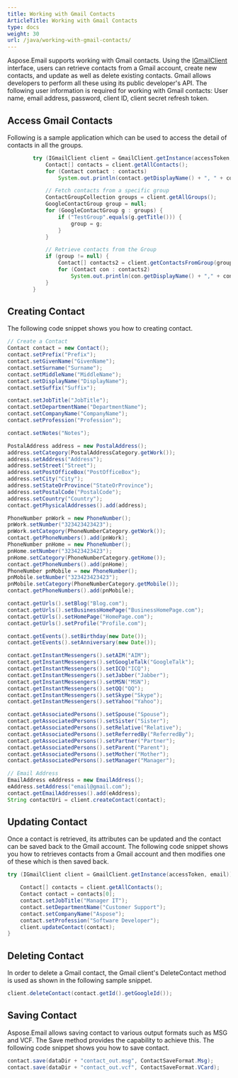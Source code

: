 ```yaml
---
title: Working with Gmail Contacts
ArticleTitle: Working with Gmail Contacts
type: docs
weight: 30
url: /java/working-with-gmail-contacts/
---
```



Aspose.Email supports working with Gmail contacts. Using the [IGmailClient](https://apireference.aspose.com/email/java/com.aspose.email/IGmailClient) interface, users can retrieve contacts from a Gmail account, create new contacts, and update as well as delete existing contacts. Gmail allows developers to perform all these using its public developer's API. The following user information is required for working with Gmail contacts:
User name, email address, password, client ID, client secret refresh token.

## **Access Gmail Contacts**
Following is a sample application which can be used to access the detail of contacts in all the groups.



~~~Java
        try (IGmailClient client = GmailClient.getInstance(accessToken, email)) {
            Contact[] contacts = client.getAllContacts();
            for (Contact contact : contacts)
                System.out.println(contact.getDisplayName() + ", " + contact.getEmailAddresses().get_Item(0));

            // Fetch contacts from a specific group
            ContactGroupCollection groups = client.getAllGroups();
            GoogleContactGroup group = null;
            for (GoogleContactGroup g : groups) {
                if ("TestGroup".equals(g.getTitle())) {
                    group = g;
                }
            }

            // Retrieve contacts from the Group
            if (group != null) {
                Contact[] contacts2 = client.getContactsFromGroup(group.getId());
                for (Contact con : contacts2)
                    System.out.println(con.getDisplayName() + "," + con.getEmailAddresses().get_Item(0).toString());
            }
        }

~~~
## **Creating Contact**
The following code snippet shows you how to creating contact.



~~~Java
// Create a Contact
Contact contact = new Contact();
contact.setPrefix("Prefix");
contact.setGivenName("GivenName");
contact.setSurname("Surname");
contact.setMiddleName("MiddleName");
contact.setDisplayName("DisplayName");
contact.setSuffix("Suffix");

contact.setJobTitle("JobTitle");
contact.setDepartmentName("DepartmentName");
contact.setCompanyName("CompanyName");
contact.setProfession("Profession");

contact.setNotes("Notes");

PostalAddress address = new PostalAddress();
address.setCategory(PostalAddressCategory.getWork());
address.setAddress("Address");
address.setStreet("Street");
address.setPostOfficeBox("PostOfficeBox");
address.setCity("City");
address.setStateOrProvince("StateOrProvince");
address.setPostalCode("PostalCode");
address.setCountry("Country");
contact.getPhysicalAddresses().add(address);

PhoneNumber pnWork = new PhoneNumber();
pnWork.setNumber("323423423423");
pnWork.setCategory(PhoneNumberCategory.getWork());
contact.getPhoneNumbers().add(pnWork);
PhoneNumber pnHome = new PhoneNumber();
pnHome.setNumber("323423423423");
pnHome.setCategory(PhoneNumberCategory.getHome());
contact.getPhoneNumbers().add(pnHome);
PhoneNumber pnMobile = new PhoneNumber();
pnMobile.setNumber("323423423423");
pnMobile.setCategory(PhoneNumberCategory.getMobile());
contact.getPhoneNumbers().add(pnMobile);

contact.getUrls().setBlog("Blog.com");
contact.getUrls().setBusinessHomePage("BusinessHomePage.com");
contact.getUrls().setHomePage("HomePage.com");
contact.getUrls().setProfile("Profile.com");

contact.getEvents().setBirthday(new Date());
contact.getEvents().setAnniversary(new Date());

contact.getInstantMessengers().setAIM("AIM");
contact.getInstantMessengers().setGoogleTalk("GoogleTalk");
contact.getInstantMessengers().setICQ("ICQ");
contact.getInstantMessengers().setJabber("Jabber");
contact.getInstantMessengers().setMSN("MSN");
contact.getInstantMessengers().setQQ("QQ");
contact.getInstantMessengers().setSkype("Skype");
contact.getInstantMessengers().setYahoo("Yahoo");

contact.getAssociatedPersons().setSpouse("Spouse");
contact.getAssociatedPersons().setSister("Sister");
contact.getAssociatedPersons().setRelative("Relative");
contact.getAssociatedPersons().setReferredBy("ReferredBy");
contact.getAssociatedPersons().setPartner("Partner");
contact.getAssociatedPersons().setParent("Parent");
contact.getAssociatedPersons().setMother("Mother");
contact.getAssociatedPersons().setManager("Manager");

// Email Address
EmailAddress eAddress = new EmailAddress();
eAddress.setAddress("email@gmail.com");
contact.getEmailAddresses().add(eAddress);
String contactUri = client.createContact(contact);
~~~
## **Updating Contact**
Once a contact is retrieved, its attributes can be updated and the contact can be saved back to the Gmail account. The following code snippet shows you how to retrieves contacts from a Gmail account and then modifies one of these which is then saved back.



~~~Java
try (IGmailClient client = GmailClient.getInstance(accessToken, email)) {

    Contact[] contacts = client.getAllContacts();
    Contact contact = contacts[0];
    contact.setJobTitle("Manager IT");
    contact.setDepartmentName("Customer Support");
    contact.setCompanyName("Aspose");
    contact.setProfession("Software Developer");
    client.updateContact(contact);
}
~~~
## **Deleting Contact**
In order to delete a Gmail contact, the Gmail client's DeleteContact method is used as shown in the following sample snippet.



~~~Java
client.deleteContact(contact.getId().getGoogleId());
~~~
## **Saving Contact**
Aspose.Email allows saving contact to various output formats such as MSG and VCF. The Save method provides the capability to achieve this. The following code snippet shows you how to save contact.



~~~Java
contact.save(dataDir + "contact_out.msg", ContactSaveFormat.Msg);
contact.save(dataDir + "contact_out.vcf", ContactSaveFormat.VCard);
~~~
